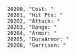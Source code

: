 ﻿```text
20200, "Cost: "
20201, "Hit Pts: "
20202, "Attack: "
20203, "Range: "
20204, "Armor: "
20205, "DuraArmor: "
20206, "Garrison: "
```
